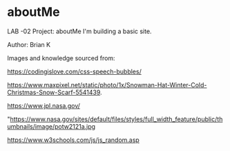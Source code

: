 # aboutMe



LAB -02
Project: aboutMe
 I'm building a basic site.


Author: Brian K



Images and knowledge sourced from:

https://codingislove.com/css-speech-bubbles/

https://www.maxpixel.net/static/photo/1x/Snowman-Hat-Winter-Cold-Christmas-Snow-Scarf-5541439.

https://www.jpl.nasa.gov/

"https://www.nasa.gov/sites/default/files/styles/full_width_feature/public/thumbnails/image/potw2121a.jpg

https://www.w3schools.com/js/js_random.asp